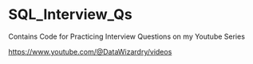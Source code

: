 # SQL_Interview_Qs
Contains Code for Practicing Interview Questions on my Youtube Series

https://www.youtube.com/@DataWizardry/videos
